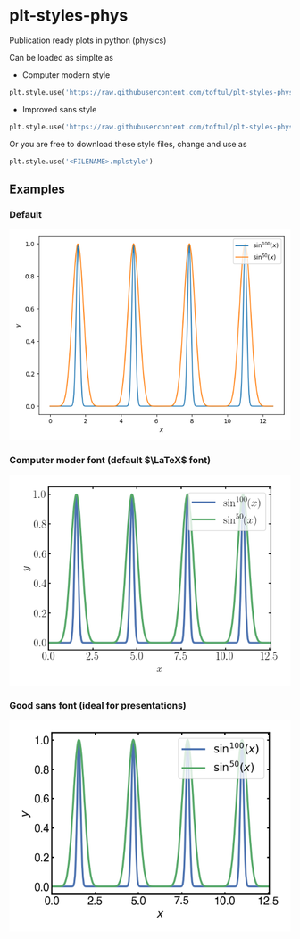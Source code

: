 # plt-styles-phys
Publication ready plots in python (physics)

Can be loaded as simplte as
- Computer modern style

```python
plt.style.use('https://raw.githubusercontent.com/toftul/plt-styles-phys/main/phys-plots-cm.mplstyle')
```

- Improved sans style

```python
plt.style.use('https://raw.githubusercontent.com/toftul/plt-styles-phys/main/phys-plots-sans.mplstyle')
```

Or you are free to download these style files, change and use as
```python
plt.style.use('<FILENAME>.mplstyle')
```

## Examples

### Default
![Default](./figs/fig3.png)

### Computer moder font (default $\LaTeX$ font)
![Computer modern](./figs/fig1.png)

### Good sans font (ideal for presentations)
![Improved sans](./figs/fig2.png)